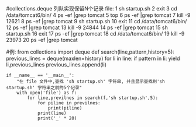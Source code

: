 #collections.deque 列队实现保留N个记录
    file:
        1  sh startup.sh
        2  exit
        3  cd /data/tomcat6/bin/
        4  ps -ef |grep tomcat
        5  top
        6  ps -ef |grep tomcat
        7  kill -9 12621
        8  ps -ef |grep tomcat
        9  sh startup.sh
       10  exit
       11  cd /data/tomcat6/bin/
       12  ps -ef |grep tomcat
       13  kill -9 24844
       14  ps -ef |grep tomcat
       15  sh startup.sh
       16  exit
       17  ps -ef |grep tomcat
       18  cd /data/tomcat6/bin/
       19  kill -9 23973
       20  ps -ef |grep tomcat

#例:
    from collections import deque
    def search(line,pattern,history=5):
        previous_lines = deque(maxlen=history)
        for li in line:
            if pattern in li:
                yield li,previous_lines
            previous_lines.append(li)
    
    if __name__ == '__main__':
        "在 file 文件中,查找 'sh startup.sh' 字符串, 并且显示查找到'sh startup.sh' 字符串之前的5个记录"
        with open('file') as f:
            for line,previlnes in search(f,'sh startup.sh',5):
                for piline in previlnes:
                    print(piline)
                print(line)
                print('_' * 20)
